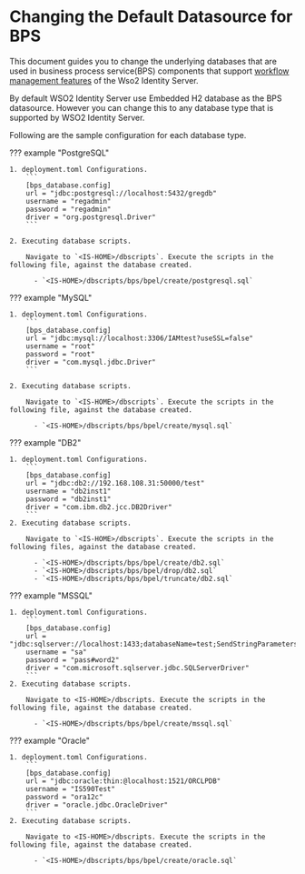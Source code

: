 # Changing the Default Datasource for BPS

This document guides you to change the underlying databases that are
used in business process service(BPS) components that support
[workflow management features](../../learn/workflow-management) of the
Wso2 Identity Server.

By default WSO2 Identity Server use Embedded
H2 database as the BPS datasource. However you can change this to any
database type that is supported by WSO2 Identity Server.

Following are the sample configuration for each database type.

??? example "PostgreSQL"
    
    1. deployment.toml Configurations.
        ```
        [bps_database.config]
        url = "jdbc:postgresql://localhost:5432/gregdb"
        username = "regadmin"
        password = "regadmin"
        driver = "org.postgresql.Driver"
        ```
        
    2. Executing database scripts. 
    
        Navigate to `<IS-HOME>/dbscripts`. Execute the scripts in the following file, against the database created.    
            
          - `<IS-HOME>/dbscripts/bps/bpel/create/postgresql.sql`

??? example "MySQL"

    1. deployment.toml Configurations.
        ```
        [bps_database.config]
        url = "jdbc:mysql://localhost:3306/IAMtest?useSSL=false"
        username = "root"
        password = "root"
        driver = "com.mysql.jdbc.Driver"
        ```
    
    2. Executing database scripts. 

        Navigate to `<IS-HOME>/dbscripts`. Execute the scripts in the following file, against the database created.    
         
          - `<IS-HOME>/dbscripts/bps/bpel/create/mysql.sql`

??? example "DB2"

    1. deployment.toml Configurations.
        ```
        [bps_database.config]
        url = "jdbc:db2://192.168.108.31:50000/test"
        username = "db2inst1"
        password = "db2inst1"
        driver = "com.ibm.db2.jcc.DB2Driver"
        ```    
    2. Executing database scripts. 
    
        Navigate to `<IS-HOME>/dbscripts`. Execute the scripts in the following files, against the database created.    
         
          - `<IS-HOME>/dbscripts/bps/bpel/create/db2.sql`
          - `<IS-HOME>/dbscripts/bps/bpel/drop/db2.sql`
          - `<IS-HOME>/dbscripts/bps/bpel/truncate/db2.sql`

??? example "MSSQL"

    1. deployment.toml Configurations.
        ```
        [bps_database.config]
        url = "jdbc:sqlserver://localhost:1433;databaseName=test;SendStringParametersAsUnicode=false"
        username = "sa"
        password = "pass#word2"
        driver = "com.microsoft.sqlserver.jdbc.SQLServerDriver"
        ```
    2. Executing database scripts. 
    
        Navigate to <IS-HOME>/dbscripts. Execute the scripts in the following file, against the database created.    
         
          - `<IS-HOME>/dbscripts/bps/bpel/create/mssql.sql`
    

??? example "Oracle"

    1. deployment.toml Configurations.
        ```
        [bps_database.config]
        url = "jdbc:oracle:thin:@localhost:1521/ORCLPDB"
        username = "IS590Test"
        password = "ora12c"
        driver = "oracle.jdbc.OracleDriver"
        ```
    2. Executing database scripts. 
    
        Navigate to <IS-HOME>/dbscripts. Execute the scripts in the following file, against the database created.    
         
          - `<IS-HOME>/dbscripts/bps/bpel/create/oracle.sql`
        
